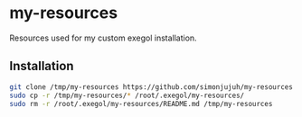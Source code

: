 # my-resources

Resources used for my custom exegol installation.

## Installation

```bash
git clone /tmp/my-resources https://github.com/simonjujuh/my-resources
sudo cp -r /tmp/my-resources/* /root/.exegol/my-resources/
sudo rm -r /root/.exegol/my-resources/README.md /tmp/my-resources
```